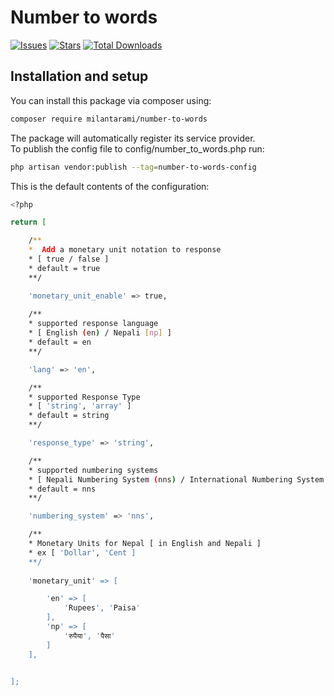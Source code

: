 # Number to words

[![Issues](https://img.shields.io/github/issues/milantarami/number-to-words?style=flat-square&logo=appveyor)](https://github.com/milantarami/number-to-words/issues)
[![Stars](https://img.shields.io/github/stars/milantarami/number-to-words?style=flat-square&logo=appveyor)](https://github.com/milantarami/number-to-words/stargazers)
[![Total Downloads](https://img.shields.io/packagist/dt/spatie/laravel-backup.svg?style=flat-square&logo=appveyor)](https://packagist.org/packages/milantarami/number-to-words)

## Installation and setup

You can install this package via composer using:

``` bash
composer require milantarami/number-to-words
```

The package will automatically register its service provider. <br/>
To publish the config file to config/number_to_words.php run:

``` bash
php artisan vendor:publish --tag=number-to-words-config
```

This is the default contents of the configuration:

``` bash
<?php

return [

    /** 
    *  Add a monetary unit notation to response
    * [ true / false ]
    * default = true
    **/

    'monetary_unit_enable' => true,
    
    /** 
    * supported response language 
    * [ English (en) / Nepali [np] ]
    * default = en
    **/

    'lang' => 'en',

    /** 
    * supported Response Type
    * [ 'string', 'array' ]
    * default = string
    **/

    'response_type' => 'string',

    /** 
    * supported numbering systems
    * [ Nepali Numbering System (nns) / International Numbering System (ins) ]
    * default = nns
    **/

    'numbering_system' => 'nns',

    /** 
    * Monetary Units for Nepal [ in English and Nepali ]
    * ex [ 'Dollar', 'Cent ]
    **/
        
    'monetary_unit' => [

        'en' => [ 
            'Rupees', 'Paisa'
        ],
        'np' => [
            'रुपैया', 'पैसा'
        ]
    ],


];

```